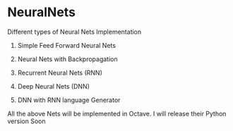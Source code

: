 NeuralNets
==========

Different types of Neural Nets Implementation

1. Simple Feed Forward Neural Nets

2. Neural Nets with Backpropagation

3. Recurrent Neural Nets (RNN)

4. Deep Neural Nets (DNN)

5. DNN with RNN language Generator


All the above Nets will be implemented in Octave. I will release their Python version Soon

